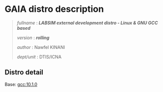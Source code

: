 # GAIA distro description

> *fullname* : ***LABSIM external development distro - Linux & GNU GCC based***
>
> *version* : ***rolling***
>
> *author* : Nawfel KINANI
>
> *dept/unit* : DTIS/ICNA

## Distro detail

Base: [gcc:10.1.0](https://hub.docker.com/_/gcc)
